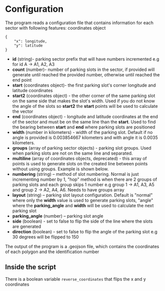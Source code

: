 # Configuration
The program reads a configuration file that contains information for each sector with following
features:
coordinates object

    {
	    "x": longitude,
	    "y": latitude
    }

 - **id** (string)- parking sector prefix that will have numbers incremented e.g for id A -> A1, A2, A3
 - **count** (number)- number of parking slots in the sector, if provided will generate until reached the provided number, otherwise until reached the end point
 - **start** (coordinates object)- the first parking slot's corner longitude and latitude coordinates 
 - **start2** (coordinates object) - the other corner of the same parking slot on the same side that makes the slot's width. Used if you do not know the angle of the slots so **start2** the **start** points will be used to calculate the vector
 - **end** (coordinates object) - longitude and latitude coordinates at the end of the sector and must be on the same line than the **start**. Used to find the bearing between **start** and **end** where parking slots are positioned 
 - **width** (number in kilometers) - width of the parking slot. Default if no angle is provided is 0.003854667 kilometers and with angle it is 0.0035 kilometers.  
 - **groups** (array of parking sector objects) - parking slot groups. Used when parking slots are not on the same line and separated.
 - **multiline** (array of coordinates objects, deprecated) - this array of points is used to generate slots on the created line between points without using groups. Example is shown below.
 - **numbering** (string) – method of slot numbering. Normal is just incrementing number by 1, "hop" method is when there are 2 groups of parking slots and each group skips 1 number e.g group 1 -> A1, A3, A5 and group 2 -> A2, A4, A6. Needs to have groups array
 - **layout** (string) – parking slot layout configuration. Default is "normal" where only the **width** value is used to generate parking slots, "angle" where the **parking_angle** and **width** will be used to calculate the next parking slot
 - **parking_angle** (number) – parking slot angle
 - **side** (boolean) - set to false to flip the side of the line where the slots are generated
 - **direction** (boolean) - set to false to flip the angle of the parking slot e.g 30 degrees will be flipped to 150

The output of the program is a .geojson file, which contains the coordinates of each polygon and
the identification number

## Inside the script
There is a boolean variable ``` reverse_coordinates ``` that flips the x and y coordinates
